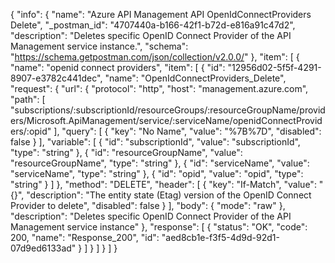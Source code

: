 {
  "info": {
    "name": "Azure API Management API OpenIdConnectProviders Delete",
    "_postman_id": "4707440a-b166-42f1-b72d-e816a91c47d2",
    "description": "Deletes specific OpenID Connect Provider of the API Management service instance.",
    "schema": "https://schema.getpostman.com/json/collection/v2.0.0/"
  },
  "item": [
    {
      "name": "openid connect providers",
      "item": [
        {
          "id": "12956d02-5f5f-4291-8907-e3782c441dec",
          "name": "OpenIdConnectProviders_Delete",
          "request": {
            "url": {
              "protocol": "http",
              "host": "management.azure.com",
              "path": [
                "subscriptions/:subscriptionId/resourceGroups/:resourceGroupName/providers/Microsoft.ApiManagement/service/:serviceName/openidConnectProviders/:opid"
              ],
              "query": [
                {
                  "key": "No Name",
                  "value": "%7B%7D",
                  "disabled": false
                }
              ],
              "variable": [
                {
                  "id": "subscriptionId",
                  "value": "subscriptionId",
                  "type": "string"
                },
                {
                  "id": "resourceGroupName",
                  "value": "resourceGroupName",
                  "type": "string"
                },
                {
                  "id": "serviceName",
                  "value": "serviceName",
                  "type": "string"
                },
                {
                  "id": "opid",
                  "value": "opid",
                  "type": "string"
                }
              ]
            },
            "method": "DELETE",
            "header": [
              {
                "key": "If-Match",
                "value": "{}",
                "description": "The entity state (Etag) version of the OpenID Connect Provider to delete",
                "disabled": false
              }
            ],
            "body": {
              "mode": "raw"
            },
            "description": "Deletes specific OpenID Connect Provider of the API Management service instance"
          },
          "response": [
            {
              "status": "OK",
              "code": 200,
              "name": "Response_200",
              "id": "aed8cb1e-f3f5-4d9d-92d1-07d9ed6133ad"
            }
          ]
        }
      ]
    }
  ]
}